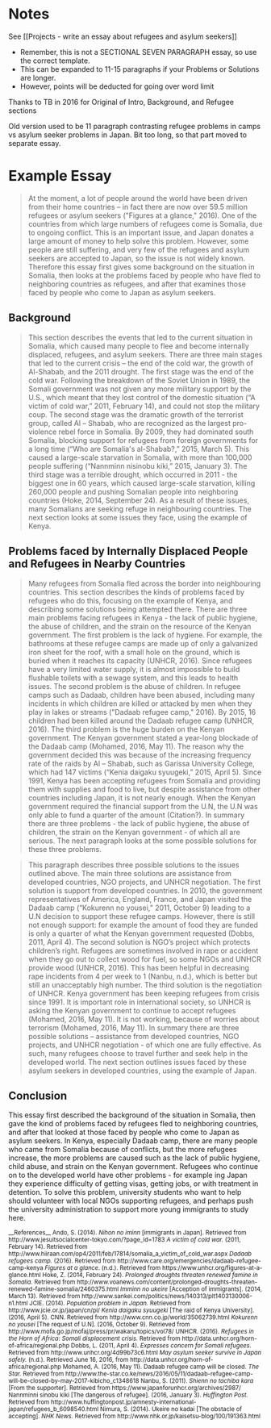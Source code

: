 # Notes
See [[Projects - write an essay about refugees and asylum seekers]]
* Remember, this is not a SECTIONAL SEVEN PARAGRAPH essay, so use the correct template. 
* This can be expanded to 11-15 paragraphs if your Problems or Solutions are longer. 
* However, points will be deducted for going over word limit

Thanks to TB in 2016 for Original of Intro, Background, and Refugee sections

Old version used to be 11 paragraph contrasting refugee problems in camps vs asylum seeker problems in Japan. Bit too long, so that part moved to separate essay. 


# Example Essay
>At the moment, a lot of people around the world have been driven from their home countries – in fact there are now over 59.5 million refugees or asylum seekers ("Figures at a glance," 2016). One of the countries from which large numbers of refugees come is Somalia, due to ongoing conflict. This is an important issue, and Japan donates a large amount of money to help solve this problem. However, some people are still suffering, and very few of the refugees and asylum seekers are accepted to Japan, so the issue is not widely known. Therefore this essay first gives some background on the situation in Somalia, then looks at the problems faced by people who have fled to neighboring countries as refugees, and after that examines those faced by people who come to Japan as asylum seekers.

## Background
>This section describes the events that led to the current situation in Somalia, which caused many people to flee and become internally displaced, refugees, and asylum seekers. There are three main stages that led to the current crisis – the end of the cold war, the growth of Al-Shabab, and the 2011 drought. The first stage was the end of the cold war. Following the breakdown of the Soviet Union in 1989, the Somali government was not given any more military support by the U.S., which meant that they lost control of the domestic situation (“A victim of cold war,” 2011, February 14), and could not stop the military coup. The second stage was the dramatic growth of the terrorist group, called Al – Shabab, who are recognized as the largest pro-violence rebel force in Somalia. By 2009, they had dominated south Somalia, blocking support for refugees from foreign governments for a long time (“Who are Somalia's al-Shabab?,” 2015, March 5). This caused a large-scale starvation in Somalia, with more than 100,000 people suffering (“Nannminn nisinobu kiki,” 2015, January 3). The third stage was a terrible drought, which occurred in 2011 - the biggest one in 60 years, which caused large-scale starvation, killing 260,000 people and pushing Somalian people into neighboring countries (Hoke, 2014, September 24). As a result of these issues, many Somalians are seeking refuge in neighbouring countries. The next section looks at some issues they face, using the example of Kenya.

## Problems faced by Internally Displaced People and Refugees in Nearby Countries
>Many refugees from Somalia fled across the border into neighbouring countries. This section describes the kinds of problems faced by refugees who do this, focusing on the example of Kenya, and describing some solutions being attempted there. There are three main problems facing refugees in Kenya - the lack of public hygiene, the abuse of children, and the strain on the resource of the Kenyan government. The first problem is the lack of hygiene. For example, the bathrooms at these refugee camps are made up of only a galvanized iron sheet for the roof, with a small hole on the ground, which is buried when it reaches its capacity (UNHCR, 2016). Since refugees have a very limited water supply, it is almost impossible to build flushable toilets with a sewage system, and this leads to health issues. The second problem is the abuse of children. In refugee camps such as Dadaab, children have been abused, including many incidents in which children are killed or attacked by men when they play in lakes or streams ("Dadaab refugee camp," 2016). By 2015, 16 children had been killed around the Dadaab refugee camp (UNHCR, 2016). The third problem is the huge burden on the Kenyan government. The Kenyan government stated a year-long blockade of the Dadaab camp (Mohamed, 2016, May 11). The reason why the government decided this was because of the increasing frequency rate of the raids by Al – Shabab, such as Garissa University College, which had 147 victims (“Kenia daigaku syuugeki,” 2015, April 5). Since 1991, Kenya has been accepting refugees from Somalia and providing them with supplies and food to live, but despite assistance from other countries including Japan, it is not nearly enough. When the Kenyan government required the financial support from the U.N, the U.N was only able to fund a quarter of the amount (Citation?). In summary there are three problems - the lack of public hygiene, the abuse of children, the strain on the Kenyan government - of which all are serious. The next paragraph looks at the some possible solutions for these three problems.

>This paragraph describes three possible solutions to the issues outlined above. The main three solutions are assistance from developed countries, NGO projects, and UNHCR negotiation. The first solution is support from developed countries. In 2010, the government representatives of America, England, France, and Japan visited the Dadaab camp (“Kokurenn no yousei,” 2011, October 9) leading to a U.N decision to support these refugee camps. However, there is still not enough support: for example the amount of food they are funded is only a quarter of what the Kenyan government requested (Dobbs, 2011, April 4). The second solution is NGO’s project which protects children’s right. Refugees are sometimes involved in rape or accident when they go out to collect wood for fuel, so some NGOs and UNHCR provide wood (UNHCR, 2016). This has been helpful in decreasing rape incidents from 4 per week to 1 (Nanbu, n.d.), which is better but still an unacceptably high number. The third solution is the negotiation of UNHCR. Kenya government has been keeping refugees from crisis since 1991. It is important role in international society, so UNHCR is asking the Kenyan government to continue to accept refugees (Mohamed, 2016, May 11). It is not working, because of worries about terrorism (Mohamed, 2016, May 11). In summary there are three possible solutions – assistance from developed countries, NGO projects, and UNHCR negotiation - of which one are fully effective. As such, many refugees choose to travel further and seek help in the developed world. The next section outlines issues faced by these asylum seekers in developed countries, using the example of Japan.


## Conclusion
This essay first described the background of the situation in Somalia, then gave the kind of problems faced by refugees fled to neighboring countries, and after that looked at those faced by people who come to Japan as asylum seekers. In Kenya, especially Dadaab camp, there are many people who came from Somalia because of conflicts, but the more refugees increase, the more problems are caused such as the lack of public hygiene,  child abuse, and strain on the Kenyan government. Refugees who continue on to the developed world have other problems - for example ing Japan they experience difficulty of getting visas, getting jobs, or with treatment in detention. To solve this problem, university students who want to help should volunteer with local NGOs supporting refugees, and perhaps push the university administration to support more young immigrants to study here. 



 
<small>
<ref>
__References__
Ando, S. (2014). <em>Nihon no iminn</em> [immigrants in Japan]. Retrieved from http://www.jesuitsocialcenter-tokyo.com/?page_id=1783
<em>A victim of cold war.</em> (2011, February 14). Retrieved from http://www.hiiraan.com/op4/2011/feb/17814/somalia_a_victim_of_cold_war.aspx
<em>Dadaab refugees camp. </em>(2016). Retrieved from http://www.care.org/emergencies/dadaab-refugee-camp-kenya
<em>Figures at a glance</em>. (n.d.). Retrieved from https://www.unhcr.org/figures-at-a-glance.html
Hoke, Z. (2014, February 24). <em>Prolonged droughts threaten renewed famine in Somalia.</em> Retrieved from http://www.voanews.com/content/prolonged-droughts-threaten-renewed-famine-somalia/2460375.html
<em>Imminn no ukeire</em> [Acception of immigrants]. (2014, March 13). Retrieved from http://www.sankei.com/politics/news/140313/plt1403130006-n1.html
JCIE. (2014). <em>Population problem in Japan.</em> Retrieved from http://www.jcie.or.jp/japan/cn/pi/
<em>Kenia daigaku syuugeki</em> [The raid of Kenya University]. (2016, April 5). CNN. Retrieved from http://www.cnn.co.jp/world/35062739.html
<em>Kokurenn no yousei</em> [The request of U.N]. (2016, October 9). Retrieved from http://www.mofa.go.jp/mofaj/press/pr/wakaru/topics/vol78/
UNHCR. (2016). <em>Refugees in the Horn of Africa: Somali displacement crisis.</em> Retrieved from http://data.unhcr.org/horn-of-africa/regional.php
Dobbs, L. (2011, April 4). <em>Expresses concern for Somali refugees.</em> Retrieved from http://www.unhcr.org/4d99b73c6.html
<em>May asylum seeker survive in Japan safely.</em> (n.d.). Retrieved June 16, 2016, from http://data.unhcr.org/horn-of-africa/regional.php
Mohamed, A. (2016, May 11). Dadaab refugee camp will be closed. <em>The Star.</em> Retrieved from http://www.the-star.co.ke/news/2016/05/11/dadaab-refugee-camp-will-be-closed-by-may-2017-kibicho_c1348618
Nanbu, S. (2011).<em> Shienn no tachiba kara</em> [From the supporter]. Retrieved from https://www.japanforunhcr.org/archives/2987/
Nannminni sinobu kiki [The dangerous of refugee]. (2016, January 3). <em>Huffington Post.</em> Retrieved from http://www.huffingtonpost.jp/amnesty-international-japan/refugees_b_6098540.html
Nimura, S. (2014). Ukeire no kadai [The obstacle of accepting]. <em>NHK News.</em> Retrieved from http://www.nhk.or.jp/kaisetsu-blog/100/191363.html


</small></ref>

